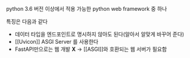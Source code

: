  python 3.6 버전 이상에서 적용 가능한 python web framework 중 하나

특징은 다음과 같다

- 데이터 타입을 엔드포인트로 명시하지 않아도 된다(알아서 알맞게 바꾸어 준다)
- [[Uvicon]] ASGI Server 를 사용한다
- FastAPI만으로는 웹 개발 **X** -> [[ASGI]]와 호환되는 웹 서버가 필요함